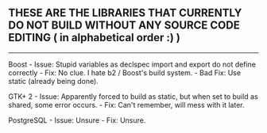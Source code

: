 ## THESE ARE THE LIBRARIES THAT CURRENTLY DO NOT BUILD WITHOUT ANY SOURCE CODE EDITING ( in alphabetical order :) )

-------------------------------------------------------------------------------------------------------------------

Boost - Issue: Stupid variables as declspec import and export do not define correctly - Fix: No clue. I hate b2 / Boost's build system. - Bad Fix: Use static (already being done).

GTK+ 2 - Issue: Apparently forced to build as static, but when set to build as shared, some error occurs. - Fix: Can't remember, will mess with it later.

PostgreSQL - Issue: Unsure - Fix: Unsure.